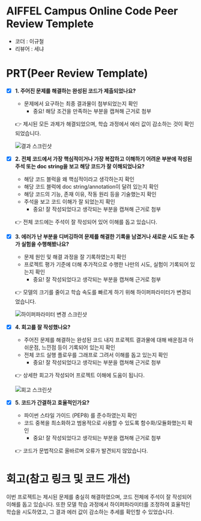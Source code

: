 # AIFFEL Campus Online Code Peer Review Templete
- 코더 : 이규철
- 리뷰어 : 세냐


# PRT(Peer Review Template)
- [x]  **1. 주어진 문제를 해결하는 완성된 코드가 제출되었나요?**
    - 문제에서 요구하는 최종 결과물이 첨부되었는지 확인
        - 중요! 해당 조건을 만족하는 부분을 캡쳐해 근거로 첨부  

    👉 제시된 모든 과제가 해결되었으며, 학습 과정에서 에러 값이 감소하는 것이 확인되었습니다.  

    ![결과 스크린샷](https://github.com/averksuu/AIFFEL_quest_rs1/blob/master/GoingDeeper/GD06/pictures/%D0%A1%D0%BD%D0%B8%D0%BC%D0%BE%D0%BA%20%D1%8D%D0%BA%D1%80%D0%B0%D0%BD%D0%B0%202025-09-15%20103118.png)
    
- [x]  **2. 전체 코드에서 가장 핵심적이거나 가장 복잡하고 이해하기 어려운 부분에 작성된 
주석 또는 doc string을 보고 해당 코드가 잘 이해되었나요?**
    - 해당 코드 블럭을 왜 핵심적이라고 생각하는지 확인
    - 해당 코드 블럭에 doc string/annotation이 달려 있는지 확인
    - 해당 코드의 기능, 존재 이유, 작동 원리 등을 기술했는지 확인
    - 주석을 보고 코드 이해가 잘 되었는지 확인
        - 중요! 잘 작성되었다고 생각되는 부분을 캡쳐해 근거로 첨부  

    👉 전체 코드에는 주석이 잘 작성되어 있어 이해를 돕고 있습니다.
        
- [x]  **3. 에러가 난 부분을 디버깅하여 문제를 해결한 기록을 남겼거나
새로운 시도 또는 추가 실험을 수행해봤나요?**
    - 문제 원인 및 해결 과정을 잘 기록하였는지 확인
    - 프로젝트 평가 기준에 더해 추가적으로 수행한 나만의 시도, 
    실험이 기록되어 있는지 확인
        - 중요! 잘 작성되었다고 생각되는 부분을 캡쳐해 근거로 첨부  

    👉 모델의 크기를 줄이고 학습 속도를 빠르게 하기 위해 하이퍼파라미터가 변경되었습니다.  

    ![하이퍼파라미터 변경 스크린샷](https://github.com/averksuu/AIFFEL_quest_rs1/blob/master/GoingDeeper/GD06/pictures/%D0%A1%D0%BD%D0%B8%D0%BC%D0%BE%D0%BA%20%D1%8D%D0%BA%D1%80%D0%B0%D0%BD%D0%B0%202025-09-15%20103632.png)
        
- [x]  **4. 회고를 잘 작성했나요?**
    - 주어진 문제를 해결하는 완성된 코드 내지 프로젝트 결과물에 대해
    배운점과 아쉬운점, 느낀점 등이 기록되어 있는지 확인
    - 전체 코드 실행 플로우를 그래프로 그려서 이해를 돕고 있는지 확인
        - 중요! 잘 작성되었다고 생각되는 부분을 캡쳐해 근거로 첨부  

    👉 상세한 회고가 작성되어 프로젝트 이해에 도움이 됩니다.  

    ![회고 스크린샷](https://github.com/averksuu/AIFFEL_quest_rs1/blob/master/GoingDeeper/GD06/pictures/%D0%A1%D0%BD%D0%B8%D0%BC%D0%BE%D0%BA%20%D1%8D%D0%BA%D1%80%D0%B0%D0%BD%D0%B0%202025-09-15%20103112.png)
        
- [x]  **5. 코드가 간결하고 효율적인가요?**
    - 파이썬 스타일 가이드 (PEP8) 를 준수하였는지 확인
    - 코드 중복을 최소화하고 범용적으로 사용할 수 있도록 함수화/모듈화했는지 확인
        - 중요! 잘 작성되었다고 생각되는 부분을 캡쳐해 근거로 첨부  

    👉 코드가 문법적으로 올바르며 오류가 발견되지 않았습니다.


# 회고(참고 링크 및 코드 개선)

이번 프로젝트는 제시된 문제를 충실히 해결하였으며, 코드 전체에 주석이 잘 작성되어 이해를 돕고 있습니다.
또한 모델 학습 과정에서 하이퍼파라미터를 조정하여 효율적인 학습을 시도하였고, 그 결과 에러 값이 감소하는 추세를 확인할 수 있었습니다.
